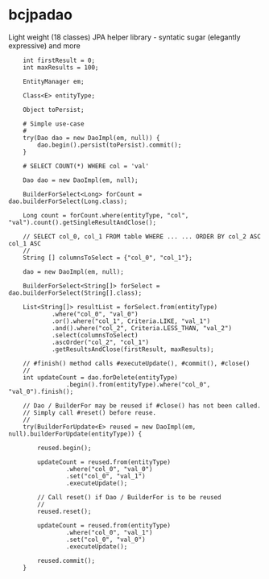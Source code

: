 # bcjpadao
Light weight (18 classes) JPA helper library - syntatic sugar (elegantly expressive) and more

        int firstResult = 0;
        int maxResults = 100;
        
        EntityManager em;
        
        Class<E> entityType;
        
        Object toPersist;
        
        # Simple use-case
        # 
        try(Dao dao = new DaoImpl(em, null)) {
            dao.begin().persist(toPersist).commit();
        }
          
        # SELECT COUNT(*) WHERE col = 'val'
        
        Dao dao = new DaoImpl(em, null);
        
        BuilderForSelect<Long> forCount = dao.builderForSelect(Long.class);
        
        Long count = forCount.where(entityType, "col", "val").count().getSingleResultAndClose();
        
        // SELECT col_0, col_1 FROM table WHERE ... ... ORDER BY col_2 ASC col_1 ASC
        //
        String [] columnsToSelect = {"col_0", "col_1"};
        
        dao = new DaoImpl(em, null);
        
        BuilderForSelect<String[]> forSelect = dao.builderForSelect(String[].class);
        
        List<String[]> resultList = forSelect.from(entityType)
                .where("col_0", "val_0")
                .or().where("col_1", Criteria.LIKE, "val_1")
                .and().where("col_2", Criteria.LESS_THAN, "val_2")
                .select(columnsToSelect)
                .ascOrder("col_2", "col_1")
                .getResultsAndClose(firstResult, maxResults);

        // #finish() method calls #executeUpdate(), #commit(), #close()
        //
        int updateCount = dao.forDelete(entityType)
                    .begin().from(entityType).where("col_0", "val_0").finish(); 

        // Dao / BuilderFor may be reused if #close() has not been called. 
        // Simply call #reset() before reuse.
        //
        try(BuilderForUpdate<E> reused = new DaoImpl(em, null).builderForUpdate(entityType)) {
            
            reused.begin();
            
            updateCount = reused.from(entityType)
                    .where("col_0", "val_0")
                    .set("col_0", "val_1")
                    .executeUpdate();
            
            // Call reset() if Dao / BuilderFor is to be reused
            //
            reused.reset();
            
            updateCount = reused.from(entityType)
                    .where("col_0", "val_1")
                    .set("col_0", "val_0")
                    .executeUpdate();
            
            reused.commit();
        }
